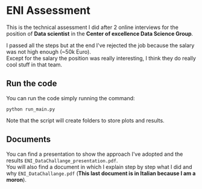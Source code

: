 # ENI Assessment
This is the technical assessment I did after 2 online interviews for the position of **Data scientist** in the **Center of excellence Data Science Group**.

I passed all the steps but at the end I've rejected the job because the salary was not high enough (~50k Euro).
<br>
Except for the salary the position was really interesting, I think they do really cool stuff in that team.


## Run the code
You can run the code simply running the command:
```
python run_main.py
```

Note that the script will create folders to store plots and results.


## Documents
You can find a presentation to show the approach I've adopted and the results  `ENI_DataChallange_presentation.pdf`.
<br>
You will also find a document in which I explain step by step what I did and why `ENI_DataChallange.pdf` (**This last document is in Italian because I am a moron**).
